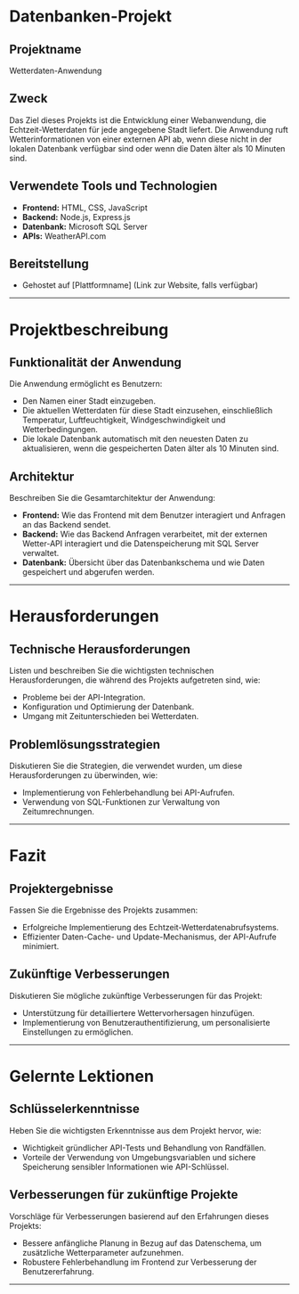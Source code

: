 # Datenbanken-Projekt

## Projektname

Wetterdaten-Anwendung

## Zweck

Das Ziel dieses Projekts ist die Entwicklung einer Webanwendung, die Echtzeit-Wetterdaten für jede angegebene Stadt liefert. Die Anwendung ruft Wetterinformationen von einer externen API ab, wenn diese nicht in der lokalen Datenbank verfügbar sind oder wenn die Daten älter als 10 Minuten sind.

## Verwendete Tools und Technologien

- **Frontend:** HTML, CSS, JavaScript
- **Backend:** Node.js, Express.js
- **Datenbank:** Microsoft SQL Server
- **APIs:** WeatherAPI.com

## Bereitstellung

- Gehostet auf [Plattformname] (Link zur Website, falls verfügbar)

---

# Projektbeschreibung

## Funktionalität der Anwendung

Die Anwendung ermöglicht es Benutzern:

- Den Namen einer Stadt einzugeben.
- Die aktuellen Wetterdaten für diese Stadt einzusehen, einschließlich Temperatur, Luftfeuchtigkeit, Windgeschwindigkeit und Wetterbedingungen.
- Die lokale Datenbank automatisch mit den neuesten Daten zu aktualisieren, wenn die gespeicherten Daten älter als 10 Minuten sind.

## Architektur

Beschreiben Sie die Gesamtarchitektur der Anwendung:

- **Frontend:** Wie das Frontend mit dem Benutzer interagiert und Anfragen an das Backend sendet.
- **Backend:** Wie das Backend Anfragen verarbeitet, mit der externen Wetter-API interagiert und die Datenspeicherung mit SQL Server verwaltet.
- **Datenbank:** Übersicht über das Datenbankschema und wie Daten gespeichert und abgerufen werden.

---

# Herausforderungen

## Technische Herausforderungen

Listen und beschreiben Sie die wichtigsten technischen Herausforderungen, die während des Projekts aufgetreten sind, wie:

- Probleme bei der API-Integration.
- Konfiguration und Optimierung der Datenbank.
- Umgang mit Zeitunterschieden bei Wetterdaten.

## Problemlösungsstrategien

Diskutieren Sie die Strategien, die verwendet wurden, um diese Herausforderungen zu überwinden, wie:

- Implementierung von Fehlerbehandlung bei API-Aufrufen.
- Verwendung von SQL-Funktionen zur Verwaltung von Zeitumrechnungen.

---

# Fazit

## Projektergebnisse

Fassen Sie die Ergebnisse des Projekts zusammen:

- Erfolgreiche Implementierung des Echtzeit-Wetterdatenabrufsystems.
- Effizienter Daten-Cache- und Update-Mechanismus, der API-Aufrufe minimiert.

## Zukünftige Verbesserungen

Diskutieren Sie mögliche zukünftige Verbesserungen für das Projekt:

- Unterstützung für detailliertere Wettervorhersagen hinzufügen.
- Implementierung von Benutzerauthentifizierung, um personalisierte Einstellungen zu ermöglichen.

---

# Gelernte Lektionen

## Schlüsselerkenntnisse

Heben Sie die wichtigsten Erkenntnisse aus dem Projekt hervor, wie:

- Wichtigkeit gründlicher API-Tests und Behandlung von Randfällen.
- Vorteile der Verwendung von Umgebungsvariablen und sichere Speicherung sensibler Informationen wie API-Schlüssel.

## Verbesserungen für zukünftige Projekte

Vorschläge für Verbesserungen basierend auf den Erfahrungen dieses Projekts:

- Bessere anfängliche Planung in Bezug auf das Datenschema, um zusätzliche Wetterparameter aufzunehmen.
- Robustere Fehlerbehandlung im Frontend zur Verbesserung der Benutzererfahrung.

---
